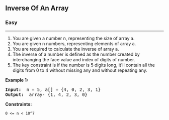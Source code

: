 ## Inverse Of An Array

### Easy
***

1. You are given a number n, representing the size of array a.
2. You are given n numbers, representing elements of array a.
3. You are required to calculate the inverse of array a.
4. The inverse of a number is defined as the number created by interchanging the face value and index of digits of number.
5. The key constraint is if the number is 5 digits long, it'll contain all the digits from 0 to 4 without missing any and without repeating any.
                               
**Example 1:**
<pre>
<b>Input: </b> n = 5, a[] = {4, 0, 2, 3, 1}  
<b>Output: </b> array- {1, 4, 2, 3, 0}
</pre>

**Constraints:**
```
0 <= n < 10^7
```
